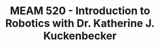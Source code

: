 ---
title: MEAM 520 - Introduction to Robotics with Dr. Katherine J. Kuckenbecker
order: 6
img: /assets/img/FRAFWT.jpg
publications:
  - date: 2015-02-19
    title: "Face recognition using adaptive filter wavelet transform based feature extraction"
    authors: "Nitin J. Sanket, Vyshak A. V., K. Manikantan, S. Ramachanran"
    venue: "In Proceedings of IEEE International Conference on Science Engineering and Management Research (ICSEMR), 2014"
    links:
        preprint: //ieeexplore.ieee.org/abstract/document/7043555/
---